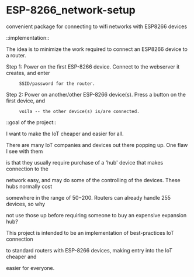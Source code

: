 # ESP-8266_network-setup
convenient package for connecting to wifi networks with ESP8266 devices


::implementation::


The idea is to minimize the work required to connect an ESP8266 device to a router.

Step 1:  Power on the first ESP-8266 device.  Connect to the webserver it creates, and enter 

         SSID/password for the router.

Step 2:  Power on another/other ESP-8266 device(s).  Press a button on the first device, and 

         voila -- the other device(s) is/are connected.



::goal of the project::

I want to make the IoT cheaper and easier for all.



There are many IoT companies and devices out there popping up.  One flaw I see with them 

is that they usually require purchase of a 'hub' device that makes connection to the 

network easy, and may do some of the controlling of the devices.  These hubs normally cost 

somewhere in the range of $50-$200.  Routers can already handle 255 devices, so why 

not use those up before requiring someone to buy an expensive expansion hub?


This project is intended to be an implementation of best-practices IoT connection 

to standard routers with ESP-8266 devices, making entry into the IoT cheaper and 

easier for everyone.